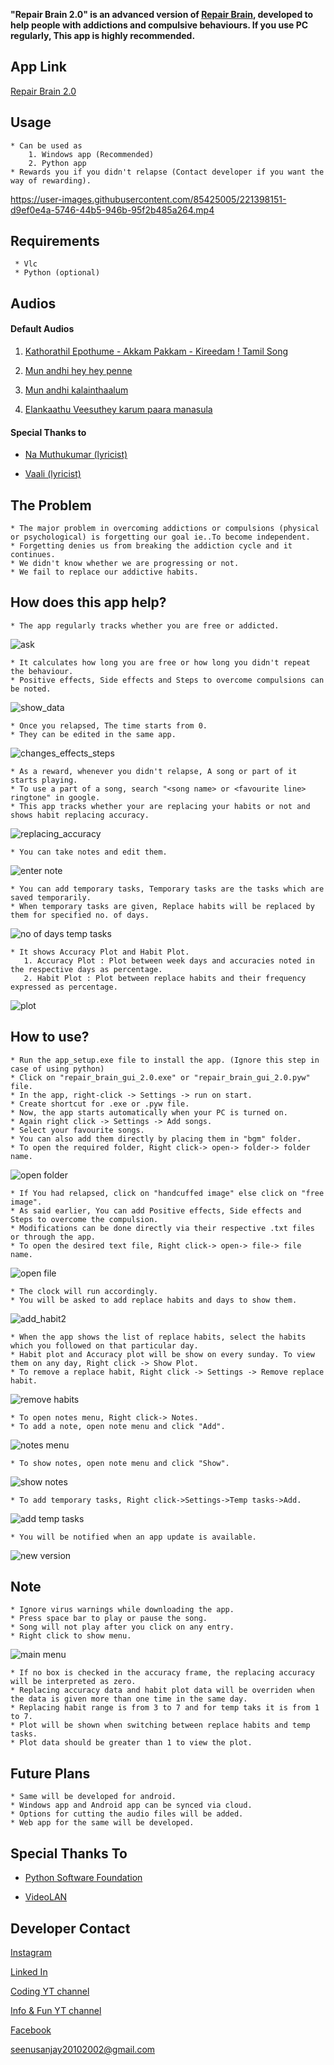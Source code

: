 **"Repair Brain 2.0" is an advanced version of [Repair Brain](https://github.com/yrzgithub/Repair-Brain), developed to help people with addictions and compulsive behaviours.
If you use PC regularly, This app is highly recommended.**

## App Link
[Repair Brain 2.0]()


## Usage

    * Can be used as 
        1. Windows app (Recommended)
        2. Python app
    * Rewards you if you didn't relapse (Contact developer if you want the way of rewarding).
    
    
    
https://user-images.githubusercontent.com/85425005/221398151-d9ef0e4a-5746-44b5-946b-95f2b485a264.mp4



## Requirements
     * Vlc
     * Python (optional)
 
## Audios

#### Default Audios

1. [Kathorathil Epothume - Akkam Pakkam - Kireedam ! Tamil Song](https://drive.google.com/file/d/1AdTOdhL-PsDkJxr4BB_bwCpzX6jnicnb/view?usp=share_link)

2. [Mun andhi hey hey penne](https://drive.google.com/file/d/1fF9IBlgqaG16cdYfZP3x4HF7gqWhArh-/view?usp=share_link)

3. [Mun andhi kalainthaalum](https://drive.google.com/file/d/1_8ow1JTToVVZfZUxooLsFMMO9wNqEj0x/view?usp=share_link)

4. [Elankaathu Veesuthey karum paara manasula](https://drive.google.com/file/d/15taJYkQjMAiqnZ6tK_uWy_wR1LcClJ3d/view?usp=share_link)

#### Special Thanks to 

*  [Na Muthukumar (lyricist)](https://en.wikipedia.org/wiki/Na._Muthukumar)

*  [Vaali (lyricist)](https://en.wikipedia.org/wiki/Vaali_(poet))

## The Problem

    * The major problem in overcoming addictions or compulsions (physical or psychological) is forgetting our goal ie..To become independent.
    * Forgetting denies us from breaking the addiction cycle and it continues.
    * We didn't know whether we are progressing or not.
    * We fail to replace our addictive habits.

## How does this app help?

    * The app regularly tracks whether you are free or addicted.
![ask](https://user-images.githubusercontent.com/85425005/221396133-d1c0427b-9ade-4696-a8b9-b4391494f0d9.jpg)

    * It calculates how long you are free or how long you didn't repeat the behaviour.
    * Positive effects, Side effects and Steps to overcome compulsions can be noted.
![show_data](https://user-images.githubusercontent.com/85425005/216750748-05434603-5ea4-4cb6-8d6a-acdefd8eb579.jpg)

    * Once you relapsed, The time starts from 0.
    * They can be edited in the same app.
![changes_effects_steps](https://user-images.githubusercontent.com/85425005/216750763-54606ec4-8afb-4890-8d68-fa72bcf36358.jpg)

    * As a reward, whenever you didn't relapse, A song or part of it starts playing.
    * To use a part of a song, search "<song name> or <favourite line> ringtone" in google.
    * This app tracks whether your are replacing your habits or not and shows habit replacing accuracy.
![replacing_accuracy](https://user-images.githubusercontent.com/85425005/219947228-65a813f3-e9f1-46fb-8c08-4b093b7d03a6.jpg)

    * You can take notes and edit them.
![enter note](https://user-images.githubusercontent.com/85425005/221398936-f6452dfb-f63f-4d36-929d-a53987830cd3.jpg)

    * You can add temporary tasks, Temporary tasks are the tasks which are saved temporarily. 
    * When temporary tasks are given, Replace habits will be replaced by them for specified no. of days.
![no of days temp tasks](https://user-images.githubusercontent.com/85425005/221399023-2dfa2b0b-d92d-4c1c-a443-804e11dabb6e.jpg)
    
    * It shows Accuracy Plot and Habit Plot.
       1. Accuracy Plot : Plot between week days and accuracies noted in the respective days as percentage.
       2. Habit Plot : Plot between replace habits and their frequency expressed as percentage.
 ![plot](https://user-images.githubusercontent.com/85425005/219947451-4c2a7521-7cf8-447b-9829-7847e2c62715.png)


## How to use?

    * Run the app_setup.exe file to install the app. (Ignore this step in case of using python)
    * Click on "repair_brain_gui_2.0.exe" or "repair_brain_gui_2.0.pyw" file.
    * In the app, right-click -> Settings -> run on start.
    * Create shortcut for .exe or .pyw file.
    * Now, the app starts automatically when your PC is turned on.
    * Again right click -> Settings -> Add songs.
    * Select your favourite songs.
    * You can also add them directly by placing them in "bgm" folder.
    * To open the required folder, Right click-> open-> folder-> folder name.
![open folder](https://user-images.githubusercontent.com/85425005/221398345-ed472f3f-a964-4cea-ba54-3f28ce6e751c.jpg)

    * If You had relapsed, click on "handcuffed image" else click on "free image".
    * As said earlier, You can add Positive effects, Side effects and Steps to overcome the compulsion. 
    * Modifications can be done directly via their respective .txt files or through the app.
    * To open the desired text file, Right click-> open-> file-> file name.
![open file](https://user-images.githubusercontent.com/85425005/221398359-38bc1ba7-ff18-42f0-8251-91b4203f8252.jpg)

    * The clock will run accordingly. 
    * You will be asked to add replace habits and days to show them.
![add_habit2](https://user-images.githubusercontent.com/85425005/219949881-5155a083-9ef7-422d-9152-dde309eebb6a.jpg)

    * When the app shows the list of replace habits, select the habits which you followed on that particular day.
    * Habit plot and Accuracy plot will be show on every sunday. To view them on any day, Right click -> Show Plot.
    * To remove a replace habit, Right click -> Settings -> Remove replace habit.
![remove habits](https://user-images.githubusercontent.com/85425005/219949816-61730899-9d24-4d09-8439-554f66834a5f.jpg)

    * To open notes menu, Right click-> Notes.
    * To add a note, open note menu and click "Add".
![notes menu](https://user-images.githubusercontent.com/85425005/221398882-667bf4f9-622d-42bb-8474-cbb0d7193e27.jpg)

    * To show notes, open note menu and click "Show".
![show notes](https://user-images.githubusercontent.com/85425005/221396774-1db30d73-e28c-4e33-bb66-841ae2a66ef7.jpg)

    * To add temporary tasks, Right click->Settings->Temp tasks->Add.
![add temp tasks](https://user-images.githubusercontent.com/85425005/221397903-59521b4b-6bfa-472c-93d1-b5c0d424b967.jpg)

    * You will be notified when an app update is available. 
![new version](https://user-images.githubusercontent.com/85425005/220839993-5c0a2755-0f28-46f0-ba08-d9cb87b73f46.jpg)


## Note
  
    * Ignore virus warnings while downloading the app.
    * Press space bar to play or pause the song.
    * Song will not play after you click on any entry.
    * Right click to show menu.
![main menu](https://user-images.githubusercontent.com/85425005/220937115-54ca0293-bac0-4eae-b6eb-601f88279d2a.jpg)

    * If no box is checked in the accuracy frame, the replacing accuracy will be interpreted as zero.
    * Replacing accuracy data and habit plot data will be overriden when the data is given more than one time in the same day.
    * Replacing habit range is from 3 to 7 and for temp taks it is from 1 to 7.
    * Plot will be shown when switching between replace habits and temp tasks. 
    * Plot data should be greater than 1 to view the plot.
    
    
## Future Plans

    * Same will be developed for android.
    * Windows app and Android app can be synced via cloud.
    * Options for cutting the audio files will be added.
    * Web app for the same will be developed.


## Special Thanks To

*  [Python Software Foundation](https://www.python.org/)

*  [VideoLAN](https://www.videolan.org/)


## Developer Contact

[Instagram](https://www.instagram.com/alpha_yr/)

[Linked In](https://www.linkedin.com/in/sanjay-kumar-y-r-6a88b6207/)

[Coding YT channel](https://www.youtube.com/channel/UCPOkSZ7GGwgVjVQqP2MjviA)

[Info & Fun YT channel](https://www.youtube.com/channel/UC6wZDLRN5RPimxqIdoR6g_g)

[Facebook](https://www.facebook.com/y.r.kumar.1232)

<seenusanjay20102002@gmail.com>
